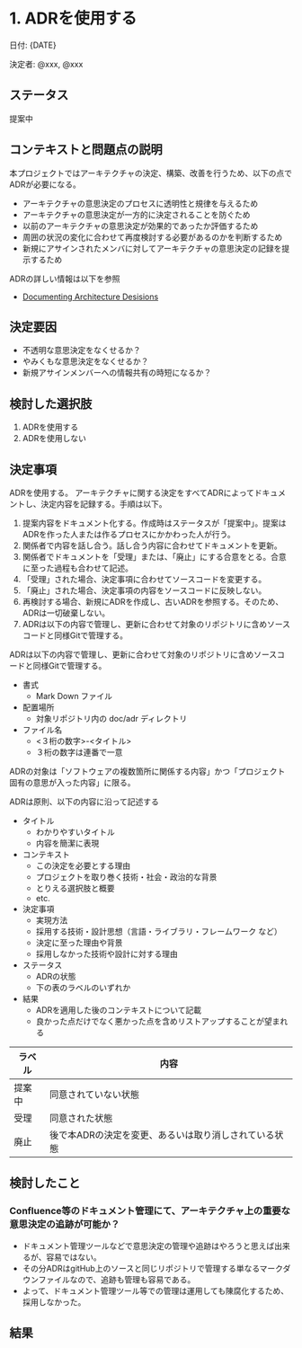 # 1. ADRを使用する

日付: {DATE}

決定者: @xxx, @xxx

## ステータス

提案中

## コンテキストと問題点の説明

本プロジェクトではアーキテクチャの決定、構築、改善を行うため、以下の点でADRが必要になる。

* アーキテクチャの意思決定のプロセスに透明性と規律を与えるため
* アーキテクチャの意思決定が一方的に決定されることを防ぐため
* 以前のアーキテクチャの意思決定が効果的であったか評価するため
* 周囲の状況の変化に合わせて再度検討する必要があるのかを判断するため
* 新規にアサインされたメンバに対してアーキテクチャの意思決定の記録を提示するため

ADRの詳しい情報は以下を参照
* [Documenting Architecture Desisions](http://thinkrelevance.com/blog/2011/11/15/documenting-architecture-decisions)

## 決定要因

* 不透明な意思決定をなくせるか？
* やみくもな意思決定をなくせるか？
* 新規アサインメンバーへの情報共有の時短になるか？

## 検討した選択肢

1. ADRを使用する
1. ADRを使用しない

## 決定事項

ADRを使用する。
アーキテクチャに関する決定をすべてADRによってドキュメントし、決定内容を記録する。手順は以下。

1. 提案内容をドキュメント化する。作成時はステータスが「提案中」。提案はADRを作った人または作るプロセスにかかわった人が行う。 
1. 関係者で内容を話し合う。話し合う内容に合わせてドキュメントを更新。
1. 関係者でドキュメントを「受理」または、「廃止」にする合意をとる。合意に至った過程も合わせて記述。
1. 「受理」された場合、決定事項に合わせてソースコードを変更する。
1. 「廃止」された場合、決定事項の内容をソースコードに反映しない。
1. 再検討する場合、新規にADRを作成し、古いADRを参照する。そのため、ADRは一切破棄しない。
1. ADRは以下の内容で管理し、更新に合わせて対象のリポジトリに含めソースコードと同様Gitで管理する。

ADRは以下の内容で管理し、更新に合わせて対象のリポジトリに含めソースコードと同様Gitで管理する。

* 書式
   * Mark Down ファイル
* 配置場所
   * 対象リポジトリ内の doc/adr ディレクトリ
* ファイル名
   * <３桁の数字>-<タイトル>
   * ３桁の数字は連番で一意

ADRの対象は「ソフトウェアの複数箇所に関係する内容」かつ「プロジェクト固有の意思が入った内容」に限る。

ADRは原則、以下の内容に沿って記述する

* タイトル
  * わかりやすいタイトル
  * 内容を簡潔に表現
* コンテキスト
  * この決定を必要とする理由
  * プロジェクトを取り巻く技術・社会・政治的な背景
  * とりえる選択肢と概要
  * etc.
* 決定事項
  * 実現方法
  * 採用する技術・設計思想（言語・ライブラリ・フレームワーク など）
  * 決定に至った理由や背景
  * 採用しなかった技術や設計に対する理由
* ステータス
  * ADRの状態
  * 下の表のラベルのいずれか
* 結果
  * ADRを適用した後のコンテキストについて記載
  * 良かった点だけでなく悪かった点を含めリストアップすることが望まれる 

| ラベル | 内容                                                  | 
| ------ | ----------------------------------------------------- | 
| 提案中 | 同意されていない状態                                  | 
| 受理   | 同意された状態                                        | 
| 廃止   | 後で本ADRの決定を変更、あるいは取り消しされている状態 | 

## 検討したこと

### Confluence等のドキュメント管理にて、アーキテクチャ上の重要な意思決定の追跡が可能か？
* ドキュメント管理ツールなどで意思決定の管理や追跡はやろうと思えば出来るが、容易ではない。
* その分ADRはgitHub上のソースと同じリポジトリで管理する単なるマークダウンファイルなので、追跡も管理も容易である。
* よって、ドキュメント管理ツール等での管理は運用しても陳腐化するため、採用しなかった。

## 結果


